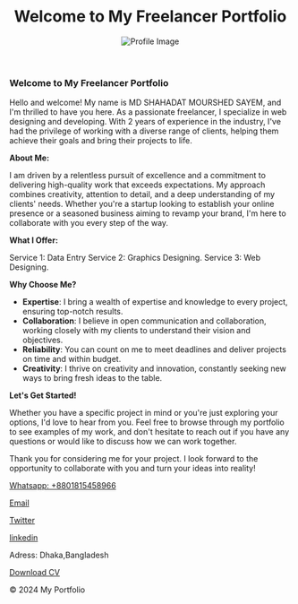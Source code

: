 <!DOCTYPE html>
<html lang="en">
     
</head>
<body>
 <header>
        <h1>Welcome to My Freelancer Portfolio</h1>
        <img src= Screenshot_2023-04-21-09-29-14-95_e2d5b3f32b79de1d45acd1fad96fbb0f (1).jpg"path" alt="Profile Image">
    </header>

  <div class="container">
        <div class="project">
       <h3>Welcome to My Freelancer Portfolio</h3>
            <p>Hello and welcome! My name is MD SHAHADAT MOURSHED SAYEM, and I'm thrilled to have you here. As a passionate freelancer, I specialize in web designing and developing. With 2 years of experience in the industry, I've had the privilege of working with a diverse range of clients, helping them achieve their goals and bring their projects to life.

**About Me:**

I am driven by a relentless pursuit of excellence and a commitment to delivering high-quality work that exceeds expectations. My approach combines creativity, attention to detail, and a deep understanding of my clients' needs. Whether you're a startup looking to establish your online presence or a seasoned business aiming to revamp your brand, I'm here to collaborate with you every step of the way.

**What I Offer:**

Service 1: Data Entry
Service 2: Graphics Designing.
Service 3: Web Designing.

**Why Choose Me?**

- **Expertise**: I bring a wealth of expertise and knowledge to every project, ensuring top-notch results.
- **Collaboration**: I believe in open communication and collaboration, working closely with my clients to understand their vision and objectives.
- **Reliability**: You can count on me to meet deadlines and deliver projects on time and within budget.
- **Creativity**: I thrive on creativity and innovation, constantly seeking new ways to bring fresh ideas to the table.

**Let's Get Started!**

Whether you have a specific project in mind or you're just exploring your options, I'd love to hear from you. Feel free to browse through my portfolio to see examples of my work, and don't hesitate to reach out if you have any questions or would like to discuss how we can work together.

Thank you for considering me for your project. I look forward to the opportunity to collaborate with you and turn your ideas into reality!</p>
            <p><a href="+8801815458966">Whatsapp: +8801815458966</a></p>
        </div>
        <div class="project">
           
   <p><a href="sayemshahadat@gmail.com">Email</a></p>
        </div><div class="project">
            <p><a href="https://twitter.com/sayemshahadat9">Twitter</a></p>
        </div>
            <div class="project">
            <p><a href="https://www.linkedin.com/in/sayem-shahadat-49634a248/">linkedin</a></p>
        </div>
          <p>Adress: Dhaka,Bangladesh</p>
        <div class="cv-download">
            <a href="https://drive.google.com/file/d/1EKpQnZZsZ2ABVkw6DEnFJ1ESlVGY3WD1/view?usp=drive_link" download>Download CV</a>
        </div>
    </div>

   <footer>
        <p>&copy; 2024 My Portfolio</p>
    </footer>

</body>
</html>

